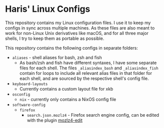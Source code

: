 # Haris' Linux Configs

This repository contains my Linux configuration files. I use it to keep my configs in sync across multiple machines. As these files are also meant to work for non-Linux Unix derivatives like macOS, and for all three major shells, I try to keep them as portable as possible.

This repository contains the following configs in separate folders:
- `aliases` - shell aliases for bash, zsh and fish
  - As bash/zsh and fish have different syntaxes, I have some separate files for each shell. The files `_aliasindex_bash` and `_aliasindex_fish` contain for loops to include all relevant alias files in that folder for each shell, and are sourced by the respective shell's config file.
- `keyboard-layouts`
  - Currently contains a custom layout file for xkb
- `osconfig`
  - `nix` - currently only contains a NixOS config file
- `software-config`
  - `firefox`
    - `search.json.mozlz4` - Firefox search engine config, can be edited with the plugin [mozlz4-edit](https://addons.mozilla.org/en-GB/firefox/addon/mozlz4-edit/)